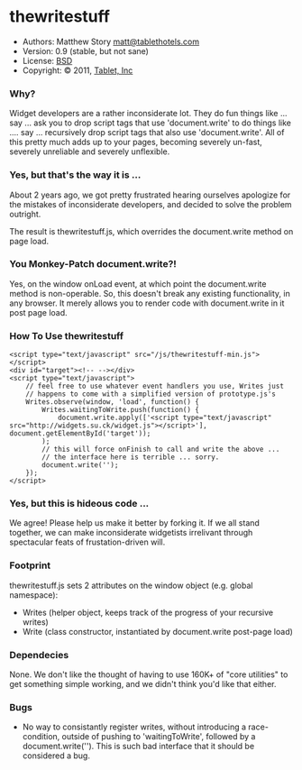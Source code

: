 # thewritestuff
 * Authors: Matthew Story <matt@tablethotels.com>
 * Version: 0.9 (stable, but not sane)
 * License: [BSD](https://github.com/tablet/thewritestuff/blob/0.9/LICENSE)
 * Copyright: &copy; 2011, [Tablet, Inc](http://www.tablethotels.com)

### Why?

Widget developers are a rather inconsiderate lot.  They do fun things like 
... say ... ask you to drop script tags that use 'document.write' to do things
like .... say ... recursively drop script tags that also use 'document.write'.
All of this pretty much adds up to your pages, becoming severely un-fast, 
severely unreliable and severely unflexible.

### Yes, but that's the way it is ... 

About 2 years ago, we got pretty frustrated hearing ourselves apologize for the
mistakes of inconsiderate developers, and decided to solve the problem outright.

The result is thewritestuff.js, which overrides the document.write method on
page load.

### You Monkey-Patch document.write?!

Yes, on the window onLoad event, at which point the document.write method is
non-operable.  So, this doesn't break any existing functionality, in any 
browser.  It merely allows you to render code with document.write in it
post page load.

### How To Use thewritestuff

    <script type="text/javascript" src="/js/thewritestuff-min.js"></script>
    <div id="target"><!-- --></div>
    <script type="text/javascript">
        // feel free to use whatever event handlers you use, Writes just
        // happens to come with a simplified version of prototype.js's
        Writes.observe(window, 'load', function() {
            Writes.waitingToWrite.push(function() {
                document.write.apply(['<script type="text/javascript" src="http://widgets.su.ck/widget.js"></script>'], document.getElementById('target'));
            );
            // this will force onFinish to call and write the above ...
            // the interface here is terrible ... sorry.
            document.write('');
        });
    </script>

### Yes, but this is hideous code ...

We agree!  Please help us make it better by forking it.  If we all stand 
together, we can make inconsiderate widgetists irrelivant through 
spectacular feats of frustation-driven will.

### Footprint

thewritestuff.js sets 2 attributes on the window object (e.g. global namespace):

 * Writes (helper object, keeps track of the progress of your recursive writes)
 * Write (class constructor, instantiated by document.write post-page load)

### Dependecies

None.  We don't like the thought of having to use 160K+ of "core utilities" to
get something simple working, and we didn't think you'd like that either.

### Bugs

 * No way to consistantly register writes, without introducing a race-condition,
   outside of pushing to 'waitingToWrite', followed by a document.write('').  This
   is such bad interface that it should be considered a bug.
